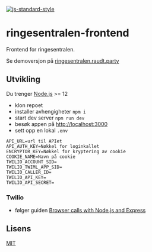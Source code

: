 [![js-standard-style](https://img.shields.io/badge/code%20style-standard-brightgreen.svg?style=flat)](https://github.com/feross/standard)

# ringesentralen-frontend

Frontend for ringesentralen.

Se demoversjon på [ringesentralen.raudt.party](https://ringesentralen.raudt.party/)

## Utvikling

Du trenger [Node.js](https://nodejs.org/) >= 12 

- klon repoet
- installer avhengigheter `npm i`
- start dev server `npm run dev`
- besøk appen på [http://localhost:3000](http://localhost:3000)
- sett opp en lokal `.env`

```
API_URL=url til APIet
API_AUTH_KEY=Nøkkel for loginkallet
ENCRYPTOR_KEY=Nøkkel for kryptering av cookie
COOKIE_NAME=Navn på cookie
TWILIO_ACCOUNT_SID=
TWILIO_TWIML_APP_SID=
TWILIO_CALLER_ID=
TWILIO_API_KEY=
TWILIO_API_SECRET=
```

### Twilio
- følger guiden [Browser calls with Node.js and Express](https://www.twilio.com/docs/voice/tutorials/browser-calls-node-express)

## Lisens

[MIT](LICENSE)
